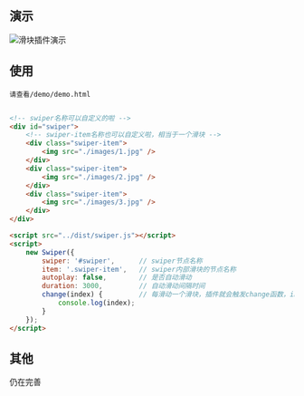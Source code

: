 ## 演示
![滑块插件演示](https://img-blog.csdnimg.cn/2019052417041397.gif#pic_center#pic_center)

## 使用
    请查看/demo/demo.html


```html

<!-- swiper名称可以自定义的啦 -->
<div id="swiper">
	<!-- swiper-item名称也可以自定义啦，相当于一个滑块 -->
    <div class="swiper-item">
        <img src="./images/1.jpg" />
    </div>
    <div class="swiper-item">
        <img src="./images/2.jpg" />
    </div>
    <div class="swiper-item">
        <img src="./images/3.jpg" />
    </div>
</div>

<script src="../dist/swiper.js"></script>
<script>
    new Swiper({
        swiper: '#swiper',		// swiper节点名称
        item: '.swiper-item',	// swiper内部滑块的节点名称
        autoplay: false,		// 是否自动滑动
        duration: 3000,			// 自动滑动间隔时间
        change(index) {			// 每滑动一个滑块，插件就会触发change函数，index表示当前的滑块下标
            console.log(index);
        }
    });
</script>
```

## 其他
仍在完善